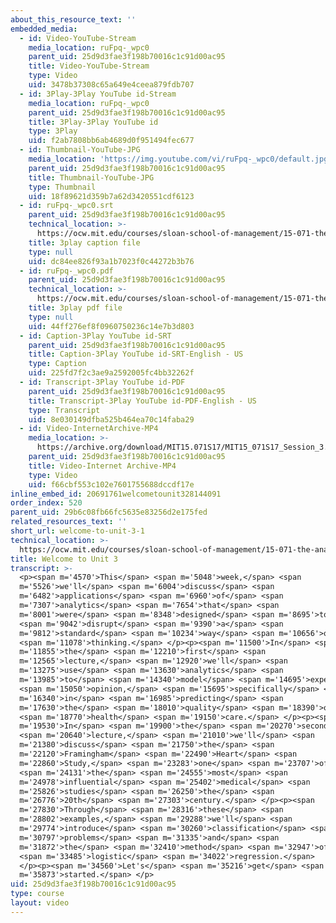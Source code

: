 ```yaml
---
about_this_resource_text: ''
embedded_media:
  - id: Video-YouTube-Stream
    media_location: ruFpq-_wpc0
    parent_uid: 25d9d3fae3f198b70016c1c91d00ac95
    title: Video-YouTube-Stream
    type: Video
    uid: 3478b37308c65a649e4ceea879fdb707
  - id: 3Play-3Play YouTube id-Stream
    media_location: ruFpq-_wpc0
    parent_uid: 25d9d3fae3f198b70016c1c91d00ac95
    title: 3Play-3Play YouTube id
    type: 3Play
    uid: f2ab7808bb6ab4689d0f951494fec677
  - id: Thumbnail-YouTube-JPG
    media_location: 'https://img.youtube.com/vi/ruFpq-_wpc0/default.jpg'
    parent_uid: 25d9d3fae3f198b70016c1c91d00ac95
    title: Thumbnail-YouTube-JPG
    type: Thumbnail
    uid: 18f89621d359b7a62d3420551cdf6123
  - id: ruFpq-_wpc0.srt
    parent_uid: 25d9d3fae3f198b70016c1c91d00ac95
    technical_location: >-
      https://ocw.mit.edu/courses/sloan-school-of-management/15-071-the-analytics-edge-spring-2017/logistic-regression/welcome-to-unit-3/welcome-to-unit-3-1/ruFpq-_wpc0.srt
    title: 3play caption file
    type: null
    uid: dc84ee826f93a1b7023f0c44272b3b76
  - id: ruFpq-_wpc0.pdf
    parent_uid: 25d9d3fae3f198b70016c1c91d00ac95
    technical_location: >-
      https://ocw.mit.edu/courses/sloan-school-of-management/15-071-the-analytics-edge-spring-2017/logistic-regression/welcome-to-unit-3/welcome-to-unit-3-1/ruFpq-_wpc0.pdf
    title: 3play pdf file
    type: null
    uid: 44ff276ef8f0960750236c14e7b3d803
  - id: Caption-3Play YouTube id-SRT
    parent_uid: 25d9d3fae3f198b70016c1c91d00ac95
    title: Caption-3Play YouTube id-SRT-English - US
    type: Caption
    uid: 225fd7f2c3ae9a2592005fc4bb32262f
  - id: Transcript-3Play YouTube id-PDF
    parent_uid: 25d9d3fae3f198b70016c1c91d00ac95
    title: Transcript-3Play YouTube id-PDF-English - US
    type: Transcript
    uid: 8e030149dfba525b464ea70c14faba29
  - id: Video-InternetArchive-MP4
    media_location: >-
      https://archive.org/download/MIT15.071S17/MIT15_071S17_Session_3.1.01_300k.mp4
    parent_uid: 25d9d3fae3f198b70016c1c91d00ac95
    title: Video-Internet Archive-MP4
    type: Video
    uid: f66cbf553c102e7601755688dccdf17e
inline_embed_id: 20691761welcometounit328144091
order_index: 520
parent_uid: 29b6c08fb66fc5635e83256d2e175fed
related_resources_text: ''
short_url: welcome-to-unit-3-1
technical_location: >-
  https://ocw.mit.edu/courses/sloan-school-of-management/15-071-the-analytics-edge-spring-2017/logistic-regression/welcome-to-unit-3/welcome-to-unit-3-1
title: Welcome to Unit 3
transcript: >-
  <p><span m='4570'>This</span> <span m='5048'>week,</span> <span
  m='5526'>we'll</span> <span m='6004'>discuss</span> <span
  m='6482'>applications</span> <span m='6960'>of</span> <span
  m='7307'>analytics</span> <span m='7654'>that</span> <span
  m='8001'>were</span> <span m='8348'>designed</span> <span m='8695'>to</span>
  <span m='9042'>disrupt</span> <span m='9390'>a</span> <span
  m='9812'>standard</span> <span m='10234'>way</span> <span m='10656'>of</span>
  <span m='11078'>thinking.</span> </p><p><span m='11500'>In</span> <span
  m='11855'>the</span> <span m='12210'>first</span> <span
  m='12565'>lecture,</span> <span m='12920'>we'll</span> <span
  m='13275'>use</span> <span m='13630'>analytics</span> <span
  m='13985'>to</span> <span m='14340'>model</span> <span m='14695'>expert</span>
  <span m='15050'>opinion,</span> <span m='15695'>specifically</span> <span
  m='16340'>in</span> <span m='16985'>predicting</span> <span
  m='17630'>the</span> <span m='18010'>quality</span> <span m='18390'>of</span>
  <span m='18770'>health</span> <span m='19150'>care.</span> </p><p><span
  m='19530'>In</span> <span m='19900'>the</span> <span m='20270'>second</span>
  <span m='20640'>lecture,</span> <span m='21010'>we'll</span> <span
  m='21380'>discuss</span> <span m='21750'>the</span> <span
  m='22120'>Framingham</span> <span m='22490'>Heart</span> <span
  m='22860'>Study,</span> <span m='23283'>one</span> <span m='23707'>of</span>
  <span m='24131'>the</span> <span m='24555'>most</span> <span
  m='24978'>influential</span> <span m='25402'>medical</span> <span
  m='25826'>studies</span> <span m='26250'>the</span> <span
  m='26776'>20th</span> <span m='27303'>century.</span> </p><p><span
  m='27830'>Through</span> <span m='28316'>these</span> <span
  m='28802'>examples,</span> <span m='29288'>we'll</span> <span
  m='29774'>introduce</span> <span m='30260'>classification</span> <span
  m='30797'>problems</span> <span m='31335'>and</span> <span
  m='31872'>the</span> <span m='32410'>method</span> <span m='32947'>of</span>
  <span m='33485'>logistic</span> <span m='34022'>regression.</span>
  </p><p><span m='34560'>Let's</span> <span m='35216'>get</span> <span
  m='35873'>started.</span> </p>
uid: 25d9d3fae3f198b70016c1c91d00ac95
type: course
layout: video
---
```

